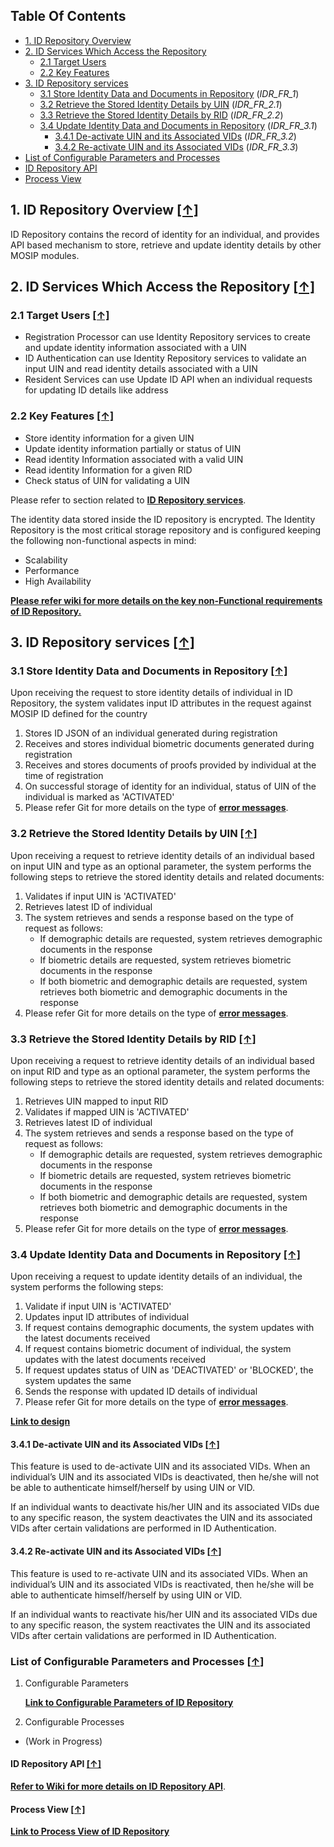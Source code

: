 ## Table Of Contents
- [1. ID Repository Overview](#1-id-repository-overview-)
- [2. ID Services Which Access the Repository](#2-id-services-which-access-the-repository-)
  * [2.1 Target Users](#21-target-users-)
  * [2.2 Key Features](#22-key-features-)
- [3. ID Repository services](#3-id-repository-services-)
  * [3.1 Store Identity Data and Documents in Repository](#31-store-identity-data-and-documents-in-repository-) (_IDR_FR_1_)
  * [3.2 Retrieve the Stored Identity Details by UIN](#32-retrieve-the-stored-identity-details-by-uin-) (_IDR_FR_2.1_)
  * [3.3 Retrieve the Stored Identity Details by RID](#33-retrieve-the-stored-identity-details-by-rid-) (_IDR_FR_2.2_)
  * [3.4 Update Identity Data and Documents in Repository](#34-update-identity-data-and-documents-in-repository-) (_IDR_FR_3.1_)
    * [3.4.1 De-activate UIN and its Associated VIDs](#341-de-activate-uin-and-its-associated-vids-) (_IDR_FR_3.2_)
    * [3.4.2 Re-activate UIN and its Associated VIDs](#342-re-activate-uin-and-its-associated-vids-) (_IDR_FR_3.3_)
- [List of Configurable Parameters and Processes](#list-of-configurable-parameters-and-processes-)
- [ID Repository API](#id-repository-api-)
- [Process View](#process-view-)

## 1. ID Repository Overview [**[↑]**](#table-of-contents)

ID Repository contains the record of identity for an individual, and provides API based mechanism to store, retrieve and update identity details by other MOSIP modules.

## 2. ID Services Which Access the Repository [**[↑]**](#table-of-contents)
### 2.1 Target Users [**[↑]**](#table-of-contents)

* Registration Processor can use Identity Repository services to create and update identity information associated with a UIN
* ID Authentication can use Identity Repository services to validate an input UIN and read identity details associated with a UIN
* Resident Services can use Update ID API when an individual requests for updating ID details like address

### 2.2 Key Features [**[↑]**](#table-of-contents)

* Store identity information for a given UIN
* Update identity information partially or status of UIN
* Read identity Information associated with a valid UIN
* Read identity Information for a given RID
* Check status of UIN for validating a UIN

Please refer to section related to [**ID Repository services**](#3-id-repository-services-).

The identity data stored inside the ID repository is encrypted. The Identity Repository is the most critical storage repository and is configured keeping the following non-functional aspects in mind:
* Scalability 
* Performance
* High Availability

[**Please refer wiki for more details on the key non-Functional requirements of ID Repository.**](https://github.com/mosip/commons/blob/master/design/idrepository/identity-service.md)

## 3. ID Repository services [**[↑]**](#table-of-contents)
### 3.1 Store Identity Data and Documents in Repository [**[↑]**](#table-of-contents)

Upon receiving the request to store identity details of individual in ID Repository, the system validates input ID attributes in the request against MOSIP ID defined for the country
1. Stores ID JSON of an individual generated during registration
1. Receives and stores individual biometric documents generated during registration
1. Receives and stores documents of proofs provided by individual at the time of registration
1. On successful storage of identity for an individual, status of UIN of the individual is marked as 'ACTIVATED'
1. Please refer Git for more details on the type of [**error messages**](https://github.com/mosip/documentation/wiki/_file/requirements/Requirements%20Detailing%20References/ID-Authentication/Sprint%2010/Consolidated%20error%20messages%20V2.2.xlsx).

### 3.2 Retrieve the Stored Identity Details by UIN [**[↑]**](#table-of-contents)

Upon receiving a request to retrieve identity details of an individual based on input UIN and type as an optional parameter, the system performs the following steps to retrieve the stored identity details and related documents:
1. Validates if input UIN is 'ACTIVATED'
1. Retrieves latest ID of individual
1. The system retrieves and sends a response based on the type of request as follows:
   * If demographic details are requested, system retrieves demographic documents in the response
   * If biometric details are requested, system retrieves biometric documents in the response
   * If both biometric and demographic details are requested, system retrieves both biometric and demographic documents in the response
1. Please refer Git for more details on the type of [**error messages**](https://github.com/mosip/documentation/wiki/_file/requirements/Requirements%20Detailing%20References/ID-Authentication/Sprint%2010/Consolidated%20error%20messages%20V2.2.xlsx).

### 3.3 Retrieve the Stored Identity Details by RID [**[↑]**](#table-of-contents)

Upon receiving a request to retrieve identity details of an individual based on input RID and type as an optional parameter, the system performs the following steps to retrieve the stored identity details and related documents:
1. Retrieves UIN mapped to input RID
1. Validates if mapped UIN is 'ACTIVATED'
1. Retrieves latest ID of individual
1. The system retrieves and sends a response based on the type of request as follows:
   * If demographic details are requested, system retrieves demographic documents in the response
   * If biometric details are requested, system retrieves biometric documents in the response
   * If both biometric and demographic details are requested, system retrieves both biometric and demographic documents in the response
1. Please refer Git for more details on the type of [**error messages**](https://github.com/mosip/documentation/wiki/_file/requirements/Requirements%20Detailing%20References/ID-Authentication/Sprint%2010/Consolidated%20error%20messages%20V2.2.xlsx).

### 3.4 Update Identity Data and Documents in Repository [**[↑]**](#table-of-contents)

Upon receiving a request to update identity details of an individual, the system performs the following steps:
1. Validate if input UIN is 'ACTIVATED'
1. Updates input ID attributes of individual
1. If request contains demographic documents, the system updates with the latest documents received
1. If request contains biometric document of individual, the system updates with the latest documents received
1. If request updates status of UIN as 'DEACTIVATED' or 'BLOCKED', the system updates the same
1. Sends the response with updated ID details of individual
1. Please refer Git for more details on the type of [**error messages**](https://github.com/mosip/documentation/wiki/_file/requirements/Requirements%20Detailing%20References/ID-Authentication/Sprint%2010/Consolidated%20error%20messages%20V2.2.xlsx).


[**Link to design**](https://github.com/mosip/commons/blob/master/design/idrepository/identity-service.md)
 
#### 3.4.1 De-activate UIN and its Associated VIDs [**[↑]**](#table-of-contents)
This feature is used to de-activate UIN and its associated VIDs. When an individual’s UIN and its associated VIDs is deactivated, then he/she will not be able to authenticate himself/herself by using UIN or VID.

If an individual wants to deactivate his/her UIN and its associated VIDs due to any specific reason, the system deactivates the UIN and its associated VIDs after certain validations are performed in ID Authentication.

#### 3.4.2 Re-activate UIN and its Associated VIDs [**[↑]**](#table-of-contents)
This feature is used to re-activate UIN and its associated VIDs. When an individual’s UIN and its associated VIDs is reactivated, then he/she will be able to authenticate himself/herself by using UIN or VID.

If an individual wants to reactivate his/her UIN and its associated VIDs due to any specific reason, the system reactivates the UIN and its associated VIDs after certain validations are performed in ID Authentication.

### List of Configurable Parameters and Processes [**[↑]**](#table-of-contents)

1. Configurable Parameters

   [**Link to Configurable Parameters of ID Repository**](/mosip/mosip-configuration/blob/0.12.0/config/id-repository-dev.properties)
2. Configurable Processes 
* (Work in Progress) 


#### ID Repository API [**[↑]**](#table-of-contents)
[**Refer to Wiki for more details on ID Repository API**](ID-Repository-API).

#### Process View [**[↑]**](#table-of-contents)
[**Link to Process View of ID Repository**](Process-view#5-id-repository-)
